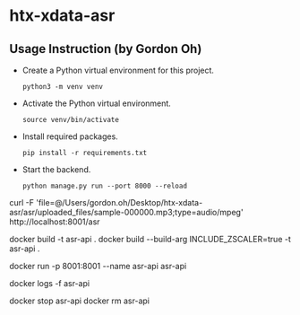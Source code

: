 # htx-xdata-asr

## Usage Instruction (by Gordon Oh)

- Create a Python virtual environment for this project.
  ```
  python3 -m venv venv
  ```
- Activate the Python virtual environment.
  ```
  source venv/bin/activate
  ```
- Install required packages.
  ```
  pip install -r requirements.txt
  ```
- Start the backend.
  ```
  python manage.py run --port 8000 --reload
  ```

curl -F 'file=@/Users/gordon.oh/Desktop/htx-xdata-asr/asr/uploaded_files/sample-000000.mp3;type=audio/mpeg' http://localhost:8001/asr

docker build -t asr-api .
docker build --build-arg INCLUDE_ZSCALER=true -t asr-api .

docker run -p 8001:8001 --name asr-api asr-api

docker logs -f asr-api

docker stop asr-api
docker rm asr-api
